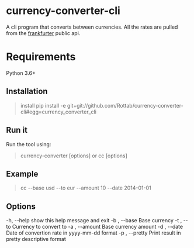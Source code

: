 # currency-converter-cli
A cli program that converts between currencies. All the rates are pulled from the [frankfurter](https://www.frankfurter.app/) public api.
# Requirements
Python 3.6+
## Installation
> install pip install -e git+git://github.com/Rottab/currency-converter-cli#egg=currency_converter_cli
## Run it
Run the tool using:
> currency-converter [options]
or
> cc [options]
## Example
> cc --base usd --to eur --amount 10 --date 2014-01-01
## Options
  -h, --help      show this help message and exit
  -b , --base     Base currency
  -t , --to       Currency to convert to
  -a , --amount   Base currency amount
  -d , --date     Date of convertion rate in yyyy-mm-dd format
  -p , --pretty   Print result in pretty descriptive format
